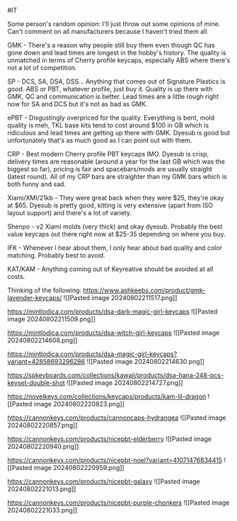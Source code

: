 #IT 

Some person's random opinion:
I'll just throw out some opinions of mine. Can't comment on all manufacturers because I haven't tried them all.

GMK - There's a reason why people still buy them even though QC has gone down and lead times are longest in the hobby's history. The quality is unmatched in terms of Cherry profile keycaps, especially ABS where there's not a lot of competition.

SP - DCS, SA, DSA, DSS... Anything that comes out of Signature Plastics is good. ABS or PBT, whatever profile, just buy it. Quality is up there with GMK, QC and communication is better. Lead times are a little rough right now for SA and DCS but it's not as bad as GMK.

ePBT - Disgustingly overpriced for the quality. Everything is bent, mold quality is meh, TKL base kits tend to cost around $100 in GB which is ridiculous and lead times are getting up there with GMK. Dyesub is good but unfortunately that's as much good as I can point out with them.

CRP - Best modern Cherry profile PBT keycaps IMO. Dyesub is crisp, delivery times are reasonable (around a year for the last GB which was the biggest so far), pricing is fair and spacebars/mods are usually straight (latest round). All of my CRP bars are straighter than my GMK bars which is both funny and sad.

Xiami/XMI/21kb - They were great back when they were $25, they're okay at $65. Dyesub is pretty good, kitting is very extensive (apart from ISO layout support) and there's a lot of variety.

Shenpo - v2 Xiami molds (very thick) and okay dyesub. Probably the best value keycaps out there right now at $25-35 depending on where you buy.

IFK - Whenever I hear about them, I only hear about bad quality and color matching. Probably best to avoid.

KAT/KAM - Anything coming out of Keyreative should be avoided at all costs.

Thinking of the following:
https://www.ashkeebs.com/product/gmk-lavender-keycaps/
![[Pasted image 20240802211517.png]]

https://mintlodica.com/products/dsa-dark-magic-girl-keycaps
![[Pasted image 20240802211509.png]]

https://mintlodica.com/products/dsa-witch-girl-keycaps
![[Pasted image 20240802214608.png]]

https://mintlodica.com/products/dsa-magic-girl-keycaps?variant=42858693296286
![[Pasted image 20240802214630.png]]

https://spkeyboards.com/collections/kawaii/products/dsa-hana-248-pcs-keyset-double-shot
![[Pasted image 20240802214727.png]]

https://novelkeys.com/collections/keycaps/products/kam-lil-dragon
![[Pasted image 20240802220823.png]]

https://cannonkeys.com/products/cannoncaps-hydrangea
![[Pasted image 20240802220857.png]]

https://cannonkeys.com/products/nicepbt-elderberry
![[Pasted image 20240802220940.png]]

https://cannonkeys.com/products/nicepbt-noel?variant=41071476834415
![[Pasted image 20240802220959.png]]

https://cannonkeys.com/products/nicepbt-galaxy
![[Pasted image 20240802221013.png]]

https://cannonkeys.com/products/nicepbt-purple-chonkers
![[Pasted image 20240802221033.png]]